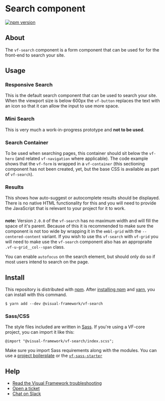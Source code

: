 # Search component

[![npm version](https://badge.fury.io/js/%40visual-framework%2Fvf-search.svg)](https://badge.fury.io/js/%40visual-framework%2Fvf-search)

## About

The `vf-search` component is a form component that can be used for for the front-end to search your site.

## Usage

### Responsive Search

This is the default search component that can be used to search your site. When the viewport size is below 600px the `vf-button` replaces the text with an icon so that it can allow the input to use more space.

### Mini Search

This is very much a work-in-progress prototype and **not to be used**.

### Search Container

To be used when searching pages, this container should sit below the `vf-hero` (and related `vf-navigation` where applicable). The code example shows that the `vf-form` is wrapped in a `vf-container` (this sectioning component has not been created, yet, but the base CSS is available as part of `vf-search`).

### Results

This shows how auto-suggest or autocomplete results should be displayed. There is no native HTML functionality for this and you will need to provide the JavaScript that is relevant to your project for it to work.

###

**note:** Version `2.0.0` of the `vf-search` has no maximum width and will fill the space of it's parent. Because of this it is recommended to make sure the component is not too wide by wrapping it in the `embl-grid` with the `--centered-content` variant. If you wish to use ths `vf-search` with `vf-grid` you will need to make use the `vf-search` component also has an appropraite `.vf-u-grid__col--span` class.

You can enable `autofocus` on the search element, but should only do so if most users intend to search on the page.

## Install

This repository is distributed with [npm](https://www.npmjs.com/). After [installing npm](https://www.npmjs.com/get-npm) and [yarn](https://classic.yarnpkg.com/en/docs/install), you can install with this command.

```
$ yarn add --dev @visual-framework/vf-search
```

### Sass/CSS

The style files included are written in [Sass](https://sass-lang.com/). If you're using a VF-core project, you can import it like this:

```
@import "@visual-framework/vf-search/index.scss";
```

Make sure you import Sass requirements along with the modules. You can use a [project boilerplate](https://stable.visual-framework.dev/building/) or the [`vf-sass-starter`](https://stable.visual-framework.dev/components/vf-sass-starter/)

## Help

- [Read the Visual Framework troubleshooting](https://stable.visual-framework.dev/troubleshooting/)
- [Open a ticket](https://github.com/visual-framework/vf-core/issues)
- [Chat on Slack](https://join.slack.com/t/visual-framework/shared_invite/enQtNDAxNzY0NDg4NTY0LWFhMjEwNGY3ZTk3NWYxNWVjOWQ1ZWE4YjViZmY1YjBkMDQxMTNlNjQ0N2ZiMTQ1ZTZiMGM4NjU5Y2E0MjM3ZGQ)
